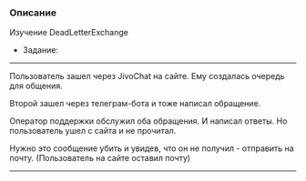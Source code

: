 ### Описание
Изучение DeadLetterExchange

- Задание:
---
Пользователь зашел через JivoChat на сайте. Ему создалась очередь для общения.

Второй зашел через телеграм-бота и тоже написал обращение.

Оператор поддержки обслужил оба обращения. И написал ответы. Но пользователь ушел с сайта и не прочитал. 

Нужно это сообщение убить и увидев, что он не получил - отправить на почту. (Пользователь на сайте оставил почту)

---
